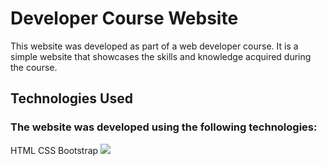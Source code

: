 <h1>Developer Course Website</h1>
<p>This website was developed as part of a web developer course. It is a simple website that showcases the skills and knowledge acquired during the course.</p>

<h2>Technologies Used</h2>
<h3>The website was developed using the following technologies:</h3>

HTML
CSS
Bootstrap
![](DeveloperCourseWebSite.gif)

